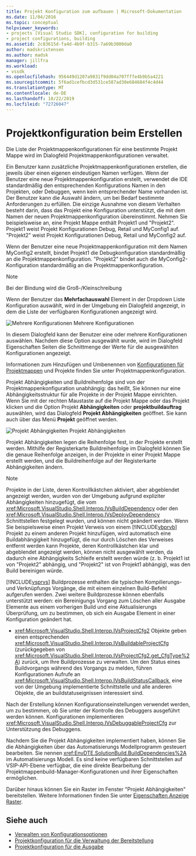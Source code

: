 ```yaml
---
title: Projekt Konfiguration zum aufbauen | Microsoft-Dokumentation
ms.date: 11/04/2016
ms.topic: conceptual
helpviewer_keywords:
- projects [Visual Studio SDK], configuration for building
- project configurations, building
ms.assetid: 2c83615d-fa4d-4b9f-b315-7a69b3000da0
author: madskristensen
ms.author: madsk
manager: jillfra
ms.workload:
- vssdk
ms.openlocfilehash: 956449d1207a9831f9dd04a707fffe4b9b5a4221
ms.sourcegitcommit: 5f6ad1cefbcd3d531ce587ad30e684684f4c4d44
ms.translationtype: MT
ms.contentlocale: de-DE
ms.lasthandoff: 10/22/2019
ms.locfileid: "72726047"
---
```

# <a name="project-configuration-for-building"></a>Projektkonfiguration beim Erstellen
Die Liste der Projektmappenkonfigurationen für eine bestimmte Projekt Mappe wird im Dialogfeld Projektmappenkonfigurationen verwaltet.

 Ein Benutzer kann zusätzliche Projektmappenkonfigurationen erstellen, die jeweils über einen eigenen eindeutigen Namen verfügen. Wenn der Benutzer eine neue Projektmappenkonfiguration erstellt, verwendet die IDE standardmäßig den entsprechenden Konfigurations Namen in den Projekten, oder Debuggen, wenn kein entsprechender Name vorhanden ist. Der Benutzer kann die Auswahl ändern, um bei Bedarf bestimmte Anforderungen zu erfüllen. Die einzige Ausnahme von diesem Verhalten besteht darin, dass das Projekt eine Konfiguration unterstützt, die mit dem Namen der neuen Projektmappenkonfiguration übereinstimmt. Nehmen Sie beispielsweise an, eine Projekt Mappe enthält Projekt1 und "Projekt2". Projekt1 weist Projekt Konfigurationen Debug, Retail und MyConfig1 auf. "Projekt2" weist Projekt Konfigurationen Debug, Retail und MyConfig2 auf.

 Wenn der Benutzer eine neue Projektmappenkonfiguration mit dem Namen MyConfig2 erstellt, bindet Projekt1 die Debugkonfiguration standardmäßig an die Projektmappenkonfiguration. "Projekt2" bindet auch die MyConfig2-Konfiguration standardmäßig an die Projektmappenkonfiguration.

> [!NOTE]
> Bei der Bindung wird die Groß-/Kleinschreibung

 Wenn der Benutzer das **Mehrfachauswahl** Element in der Dropdown Liste Konfiguration auswählt, wird in der Umgebung ein Dialogfeld angezeigt, in dem die Liste der verfügbaren Konfigurationen angezeigt wird.

 ![Mehrere Konfigurationen](../../extensibility/internals/media/vsmultiplecfgs.gif "vsmultiplecfgs") Mehrere Konfigurationen

 In diesem Dialogfeld kann der Benutzer eine oder mehrere Konfigurationen auswählen. Nachdem diese Option ausgewählt wurde, wird im Dialogfeld Eigenschaften Seiten die Schnittmenge der Werte für die ausgewählten Konfigurationen angezeigt.

 Informationen zum Hinzufügen und Umbenennen von [Konfigurationen für Projektmappen](../../extensibility/internals/solution-configuration.md) und Projekte finden Sie unter Projektmappenkonfiguration.

 Projekt Abhängigkeiten und Buildreihenfolge sind von der Projektmappenkonfiguration unabhängig: das heißt, Sie können nur eine Abhängigkeitsstruktur für alle Projekte in der Projekt Mappe einrichten. Wenn Sie mit der rechten Maustaste auf die Projekt Mappe oder das Projekt klicken und die Option Projekt **Abhängigkeiten** oder **projektbuildauftrag** auswählen, wird das Dialogfeld **Projekt Abhängigkeiten** geöffnet. Sie kann auch über das Menü **Projekt** geöffnet werden.

 ![Projekt Abhängigkeiten](../../extensibility/internals/media/vsprojdependencies.gif "vsprojabhängigkeiten") Projekt Abhängigkeiten

 Projekt Abhängigkeiten legen die Reihenfolge fest, in der Projekte erstellt werden. Mithilfe der Registerkarte Buildreihenfolge im Dialogfeld können Sie die genaue Reihenfolge anzeigen, in der Projekte in einer Projekt Mappe erstellt werden, und die Buildreihenfolge auf der Registerkarte Abhängigkeiten ändern.

> [!NOTE]
> Projekte in der Liste, deren Kontrollkästchen aktiviert, aber abgeblendet angezeigt werden, wurden von der Umgebung aufgrund expliziter Abhängigkeiten hinzugefügt, die vom <xref:Microsoft.VisualStudio.Shell.Interop.IVsBuildDependency> oder den <xref:Microsoft.VisualStudio.Shell.Interop.IVsDeployDependency> Schnittstellen festgelegt wurden, und können nicht geändert werden. Wenn Sie beispielsweise einen Projekt Verweis von einem [!INCLUDE[vbprvb](../../code-quality/includes/vbprvb_md.md)] Projekt zu einem anderen Projekt hinzufügen, wird automatisch eine Buildabhängigkeit hinzugefügt, die nur durch Löschen des Verweises entfernt werden kann Projekte, deren Kontrollkästchen klar und abgeblendet angezeigt werden, können nicht ausgewählt werden, da dadurch eine Abhängigkeits Schleife erstellt werden würde (z. b. Projekt1 ist von "Projekt2" abhängig, und "Projekt2" ist von Projekt1 abhängig), was den Build bereinigen würde.

 [!INCLUDE[vsprvs](../../code-quality/includes/vsprvs_md.md)] Buildprozesse enthalten die typischen Kompilierungs-und Verknüpfungs Vorgänge, die mit einem einzelnen Build-Befehl aufgerufen werden. Zwei weitere Buildprozesse können ebenfalls unterstützt werden: ein Bereinigungs Vorgang zum Löschen aller Ausgabe Elemente aus einem vorherigen Build und eine Aktualisierungs Überprüfung, um zu bestimmen, ob sich ein Ausgabe Element in einer Konfiguration geändert hat.

- <xref:Microsoft.VisualStudio.Shell.Interop.IVsProjectCfg2> Objekte geben einen entsprechenden <xref:Microsoft.VisualStudio.Shell.Interop.IVsBuildableProjectCfg> (zurückgegeben von <xref:Microsoft.VisualStudio.Shell.Interop.IVsProjectCfg2.get_CfgType%2A>) zurück, um Ihre Buildprozesse zu verwalten. Um den Status eines Buildvorgangs während des Vorgangs zu melden, führen Konfigurationen Aufrufe an <xref:Microsoft.VisualStudio.Shell.Interop.IVsBuildStatusCallback>, eine von der Umgebung implementierte Schnittstelle und alle anderen Objekte, die an buildstatuseignissen interessiert sind.

 Nach der Erstellung können Konfigurationseinstellungen verwendet werden, um zu bestimmen, ob Sie unter der Kontrolle des Debuggers ausgeführt werden können. Konfigurationen implementieren <xref:Microsoft.VisualStudio.Shell.Interop.IVsDebuggableProjectCfg> zur Unterstützung des Debuggens.

 Nachdem Sie die Projekt Abhängigkeiten implementiert haben, können Sie die Abhängigkeiten über das Automatisierungs Modellprogramm gesteuert bearbeiten. Sie nennen <xref:EnvDTE.SolutionBuild.BuildDependencies%2A> im Automatisierungs Modell. Es sind keine verfügbaren Schnittstellen auf VSIP-API-Ebene verfügbar, die eine direkte Bearbeitung der Projektmappenbuild-Manager-Konfigurationen und ihrer Eigenschaften ermöglichen.

 Darüber hinaus können Sie ein Raster im Fenster "Projekt Abhängigkeiten" bereitstellen. Weitere Informationen finden Sie unter [Eigenschaften Anzeige Raster](../../extensibility/internals/properties-display-grid.md).

## <a name="see-also"></a>Siehe auch
- [Verwalten von Konfigurationsoptionen](../../extensibility/internals/managing-configuration-options.md)
- [Projektkonfiguration für die Verwaltung der Bereitstellung](../../extensibility/internals/project-configuration-for-managing-deployment.md)
- [Projektkonfiguration für die Ausgabe](../../extensibility/internals/project-configuration-for-output.md)